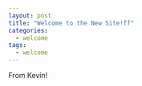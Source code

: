 ```yaml
---
layout: post
title: "Welcome to the New Site!ff"
categories:
  - welcome
tags:
  - welcome
---
```


From Kevin!
